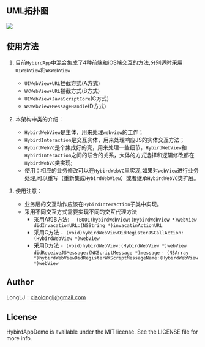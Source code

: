 ## UML拓扑图
![](https://images.gitee.com/uploads/images/2018/1105/154605_9f474926_657827.jpeg)

## 使用方法
1. 目前`HybirdApp`中混合集成了4种前端和iOS端交互的方法,分别适时采用`UIWebView`和`WKWebView`
	- `UIWebView+URL`拦截方式(A方式)
	- `WKWebView+URL`拦截方式(B方式)
	- `UIWebView+JavaScriptCore`(C方式)
	- `WKWebView+MessageHandle`(D方式)

2. 本架构中类的介绍：
	- `HybirdWebView`是主体，用来处理`webview`的工作；
	- `HybirdInteraction`是交互实体，用来处理响应JS的实体交互方法；
	- `HybirdWebVC`是个集成好的壳，用来处理一些细节，`HybirdWebView`和`HybirdInteraction`之间的联合的关系，大体的方式选择和逻辑修改都在`HybirdWebVC`类实现;
	- 使用：相应的业务修改可以在`HybirdWebVC`里实现,如果对`webView`进行业务处理,可以重写（重新集成`HybirdWebView`）或者继承`HybirdWebVC`类扩展。

3. 使用注意：

	- 业务层的交互动作应该在`HybirdInteraction`子类中实现。
	- 采用不同交互方式需要实现不同的交互代理方法
		- 采用A和B方法:
		`- (BOOL)hybirdWebView:(HybirdWebView *)webView didInvacationURL:(NSString *)invacatinActionURL`
		- 采用C方法
		`- (void)hybirdWebViewDidRegisterJSCallAction:(HybirdWebView *)webView`
		- 采用D方法
		`- (void)hybirdWebView:(HybirdWebView *)webView didReceiveJSMessage:(WKScriptMessage *)message`
		`- (NSArray *)hybirdWebViewDidRegisterWKScriptMessageName:(HybirdWebView *)webView`

## Author

LongLJ：xiaolonglj@gmail.com

## License

HybirdAppDemo is available under the MIT license. See the LICENSE file for more info.
